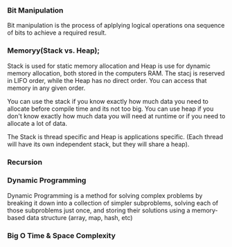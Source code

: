 ### Bit Manipulation
Bit manipulation is the process of aplplying logical operations ona  sequence of bits to achieve a required result.

### Memoryy(Stack vs. Heap);
Stack is used for static memory allocation and Heap is use for dynamic memory allocation, both stored in the computers RAM. The stacj is reserved in LIFO order, while the Heap has no direct order. You can access that memory in any given order. 

You can use the stack if you know exactly how  much data you need to allocate before compile time and its not too big. You can use heap if you don't know exactly how much data you will need at runtime or if you need to allocate a lot of data. 

The Stack is thread specific and Heap is applications specific. (Each thread will have its own independent stack, but they will share a heap).

### Recursion

### Dynamic Programming
Dynamic Programming is a method for solving complex problems by breaking it down into a collection of simpler subproblems, solving each of those subproblems just once, and storing their solutions using a memory-based data structure (array, map, hash, etc)

### Big O Time & Space Complexity 
